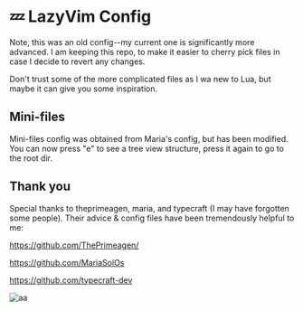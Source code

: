 # 💤 LazyVim Config

Note, this was an old config--my current one is significantly more advanced. I am keeping this repo, to make it easier to cherry pick files in case I decide to revert any changes. 

Don't trust some of the more complicated files as I wa new to Lua, but maybe it can give you some inspiration.  

## Mini-files

Mini-files config was obtained from Maria's config, but has been modified. You can now press "<leader>e" to see a tree view structure, press it again to go to the root dir.

## Thank you

Special thanks to theprimeagen, maria, and typecraft (I may have forgotten some people). Their advice & config files have been tremendously helpful to me:

<https://github.com/ThePrimeagen/>

<https://github.com/MariaSolOs>

<https://github.com/typecraft-dev>

![aa](https://github.com/user-attachments/assets/c0af3997-8a29-44bc-a740-c4ceb4d96b82)
